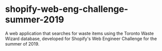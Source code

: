 # shopify-web-eng-challenge-summer-2019
A web application that searches for waste items using the Toronto Waste Wizard database, developed for Shopify's Web Engineer Challenge for the summer of 2019.
